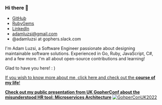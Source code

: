 ### Hi there 👋

- [GitHub](https://github.com/adamluzsi/)
- [RubyGems](https://rubygems.org/profiles/adamluzsi)
- [LinkedIn](https://www.linkedin.com/in/adam-luzsi-6233068b/)
- adamluzsi@gmail.com
- @adamluzsi at gophers.slack.com

I'm Adam Luzsi, a Software Engineer passionate about designing maintainable software solutions.
Experienced in Go, Ruby, JavaScript, C#, and a few more.
I'm all about open-source contributions and learning!

Glad to have you here! : )

[If you wish to know more about me, click here and check out the **course of my life**!](CV.md)

[**Check out my public presentation from UK GopherConf about the misunderstood HR tool: Microservices Architecture**](https://www.youtube.com/watch?v=n9F2j1cAYcc)
[![GohperConUK2022](https://img.youtube.com/vi/n9F2j1cAYcc/0.jpg)](https://www.youtube.com/watch?v=n9F2j1cAYcc)
